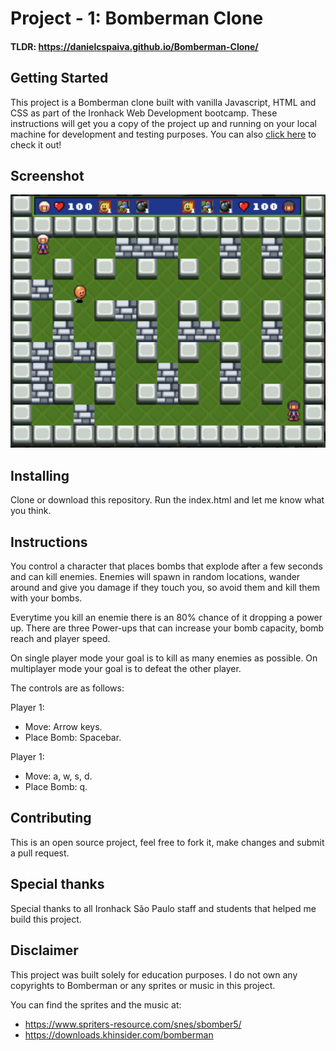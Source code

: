 # Project - 1: Bomberman Clone
#### TLDR: https://danielcspaiva.github.io/Bomberman-Clone/
 
## Getting Started
This project is a Bomberman clone built with vanilla Javascript, HTML and CSS as part of the Ironhack Web Development bootcamp. These instructions will get you a copy of the project up and running on your local machine for development and testing purposes. You can also [click here](https://danielcspaiva.github.io/Bomberman-Clone/) to check it out!

## Screenshot

![](Screenshots/screenshot-1.png)

## Installing

Clone or download this repository. Run the index.html and let me know what you think.

## Instructions

You control a character that places bombs that explode after a few seconds and can kill enemies. Enemies will spawn in random locations, wander around and give you damage if they touch you, so avoid them and kill them with your bombs.

Everytime you kill an enemie there is an 80% chance of it dropping a power up. There are three Power-ups that can increase your bomb capacity, bomb reach and player speed.

On single player mode your goal is to kill as many enemies as possible. On multiplayer mode your goal is to defeat the other player. 

The controls are as follows:

Player 1:
* Move: Arrow keys.
* Place Bomb: Spacebar.

Player 1:
* Move: a, w, s, d.
* Place Bomb: q.

## Contributing

This is an open source project, feel free to fork it, make changes and submit a pull request.

## Special thanks

Special thanks to all Ironhack São Paulo staff and students that helped me build this project.

## Disclaimer

This project was built solely for education purposes. I do not own any copyrights to Bomberman or any sprites or music in this project.

You can find the sprites and the music at: 
* https://www.spriters-resource.com/snes/sbomber5/
* https://downloads.khinsider.com/bomberman
